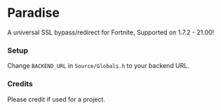 # Paradise
A universal SSL bypass/redirect for Fortnite, Supported on 1.7.2 - 21.00!

### Setup
Change `BACKEND_URL` in `Source/Globals.h` to your backend URL.

### Credits
Please credit if used for a project.
